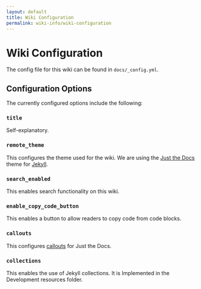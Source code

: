 ```yaml
---
layout: default
title: Wiki Configuration
permalink: wiki-info/wiki-configuration
---
```


# Wiki Configuration

The config file for this wiki can be found in `docs/_config.yml`.

## Configuration Options

The currently configured options include the following:

### `title`

Self-explanatory.

### `remote_theme`

This configures the theme used for the wiki. We are using the [Just the Docs](https://just-the-docs.com/) theme for [Jekyll](https://jekyllrb.com/).

### `search_enabled`

This enables search functionality on this wiki.

### `enable_copy_code_button`

This enables a button to allow readers to copy code from code blocks.

### `callouts`

This configures [callouts](https://just-the-docs.com/docs/ui-components/callouts/) for Just the Docs.

### `collections`

This enables the use of Jekyll collections.  It is Implemented in the Development resources folder.